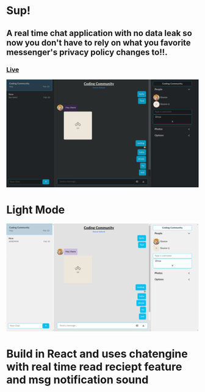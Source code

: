 # Sup!
## A real time chat application with no data leak so now you don't have to rely on what you favorite messenger's privacy policy changes to!!.

### [Live ](https://supgr.netlify.app/)	

![Alt text](/Supss.png?raw=true "Sup ScreenShot")

# Light Mode
![Alt text](/supssLight.png?raw=true "Sup ScreenShot")



# Build in React and uses chatengine with real time read reciept feature and msg notification sound


